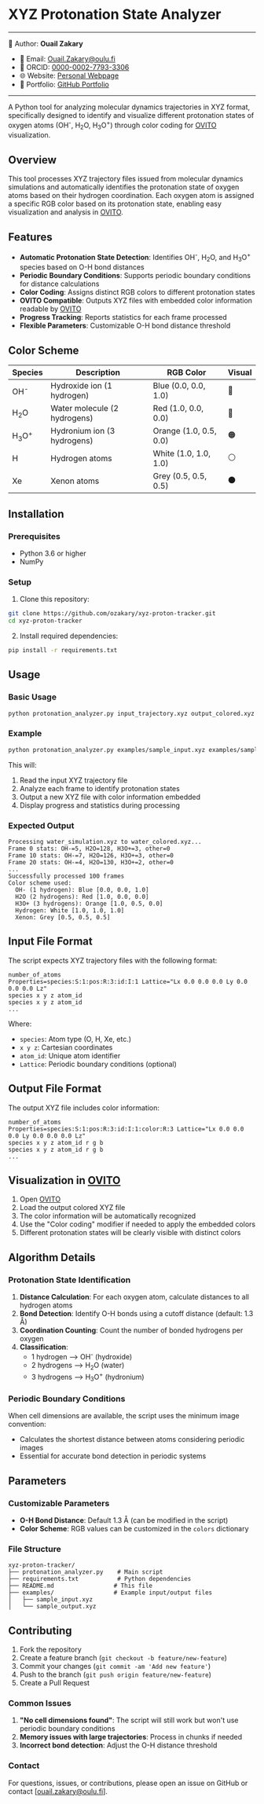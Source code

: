 # XYZ Protonation State Analyzer
---

📄 Author: **Ouail Zakary**  
- 📧 Email: [Ouail.Zakary@oulu.fi](mailto:Ouail.Zakary@oulu.fi)  
- 🔗 ORCID: [0000-0002-7793-3306](https://orcid.org/0000-0002-7793-3306)  
- 🌐 Website: [Personal Webpage](https://cc.oulu.fi/~nmrwww/members/Ouail_Zakary.html)  
- 📁 Portfolio: [GitHub Portfolio](https://ozakary.github.io/)

---
A Python tool for analyzing molecular dynamics trajectories in XYZ format, specifically designed to identify and visualize different protonation states of oxygen atoms (OH<sup>-</sup>, H<sub>2</sub>O, H<sub>3</sub>O<sup>+</sup>) through color coding for [OVITO](https://www.ovito.org/) visualization.

## Overview

This tool processes XYZ trajectory files issued from molecular dynamics simulations and automatically identifies the protonation state of oxygen atoms based on their hydrogen coordination. Each oxygen atom is assigned a specific RGB color based on its protonation state, enabling easy visualization and analysis in [OVITO](https://www.ovito.org/).

## Features

- **Automatic Protonation State Detection**: Identifies OH<sup>-</sup>, H<sub>2</sub>O, and H<sub>3</sub>O<sup>+</sup> species based on O-H bond distances
- **Periodic Boundary Conditions**: Supports periodic boundary conditions for distance calculations
- **Color Coding**: Assigns distinct RGB colors to different protonation states
- **OVITO Compatible**: Outputs XYZ files with embedded color information readable by [OVITO](https://www.ovito.org/)
- **Progress Tracking**: Reports statistics for each frame processed
- **Flexible Parameters**: Customizable O-H bond distance threshold

## Color Scheme

| Species | Description | RGB Color | Visual |
|---------|-------------|-----------|---------|
| OH<sup>-</sup> | Hydroxide ion (1 hydrogen) | Blue (0.0, 0.0, 1.0) | 🔵 |
| H<sub>2</sub>O | Water molecule (2 hydrogens) | Red (1.0, 0.0, 0.0) | 🔴 |
| H<sub>3</sub>O<sup>+</sup> | Hydronium ion (3 hydrogens) | Orange (1.0, 0.5, 0.0) | 🟠 |
| H | Hydrogen atoms | White (1.0, 1.0, 1.0) | ⚪ |
| Xe | Xenon atoms | Grey (0.5, 0.5, 0.5) | ⚫ |

## Installation

### Prerequisites

- Python 3.6 or higher
- NumPy

### Setup

1. Clone this repository:
```bash
git clone https://github.com/ozakary/xyz-proton-tracker.git
cd xyz-proton-tracker
```

2. Install required dependencies:
```bash
pip install -r requirements.txt
```

## Usage

### Basic Usage

```bash
python protonation_analyzer.py input_trajectory.xyz output_colored.xyz
```

### Example

```bash
python protonation_analyzer.py examples/sample_input.xyz examples/sample_output.xyz
```

This will:
1. Read the input XYZ trajectory file
2. Analyze each frame to identify protonation states
3. Output a new XYZ file with color information embedded
4. Display progress and statistics during processing

### Expected Output

```
Processing water_simulation.xyz to water_colored.xyz...
Frame 0 stats: OH-=5, H2O=128, H3O+=3, other=0
Frame 10 stats: OH-=7, H2O=126, H3O+=3, other=0
Frame 20 stats: OH-=4, H2O=130, H3O+=2, other=0
...
Successfully processed 100 frames
Color scheme used:
  OH- (1 hydrogen): Blue [0.0, 0.0, 1.0]
  H2O (2 hydrogens): Red [1.0, 0.0, 0.0]
  H3O+ (3 hydrogens): Orange [1.0, 0.5, 0.0]
  Hydrogen: White [1.0, 1.0, 1.0]
  Xenon: Grey [0.5, 0.5, 0.5]
```

## Input File Format

The script expects XYZ trajectory files with the following format:

```
number_of_atoms
Properties=species:S:1:pos:R:3:id:I:1 Lattice="Lx 0.0 0.0 0.0 Ly 0.0 0.0 0.0 Lz"
species x y z atom_id
species x y z atom_id
...
```

Where:
- `species`: Atom type (O, H, Xe, etc.)
- `x y z`: Cartesian coordinates
- `atom_id`: Unique atom identifier
- `Lattice`: Periodic boundary conditions (optional)

## Output File Format

The output XYZ file includes color information:

```
number_of_atoms
Properties=species:S:1:pos:R:3:id:I:1:color:R:3 Lattice="Lx 0.0 0.0 0.0 Ly 0.0 0.0 0.0 Lz"
species x y z atom_id r g b
species x y z atom_id r g b
...
```

## Visualization in [OVITO](https://www.ovito.org/)

1. Open [OVITO](https://www.ovito.org/)
2. Load the output colored XYZ file
3. The color information will be automatically recognized
4. Use the "Color coding" modifier if needed to apply the embedded colors
5. Different protonation states will be clearly visible with distinct colors

## Algorithm Details

### Protonation State Identification

1. **Distance Calculation**: For each oxygen atom, calculate distances to all hydrogen atoms
2. **Bond Detection**: Identify O-H bonds using a cutoff distance (default: 1.3 Å)
3. **Coordination Counting**: Count the number of bonded hydrogens per oxygen
4. **Classification**:
   - 1 hydrogen --> OH<sup>-</sup> (hydroxide)
   - 2 hydrogens --> H<sub>2</sub>O (water)
   - 3 hydrogens --> H<sub>3</sub>O<sup>+</sup> (hydronium)

### Periodic Boundary Conditions

When cell dimensions are available, the script uses the minimum image convention:
- Calculates the shortest distance between atoms considering periodic images
- Essential for accurate bond detection in periodic systems

## Parameters

### Customizable Parameters

- **O-H Bond Distance**: Default 1.3 Å (can be modified in the script)
- **Color Scheme**: RGB values can be customized in the `colors` dictionary

### File Structure

```
xyz-proton-tracker/
├── protonation_analyzer.py    # Main script
├── requirements.txt           # Python dependencies
├── README.md                 # This file
├── examples/                 # Example input/output files
│   ├── sample_input.xyz
│   └── sample_output.xyz
```

## Contributing

1. Fork the repository
2. Create a feature branch (`git checkout -b feature/new-feature`)
3. Commit your changes (`git commit -am 'Add new feature'`)
4. Push to the branch (`git push origin feature/new-feature`)
5. Create a Pull Request

### Common Issues

1. **"No cell dimensions found"**: The script will still work but won't use periodic boundary conditions
2. **Memory issues with large trajectories**: Process in chunks if needed
3. **Incorrect bond detection**: Adjust the O-H distance threshold

### Contact

For questions, issues, or contributions, please open an issue on GitHub or contact [ouail.zakary@oulu.fi].
